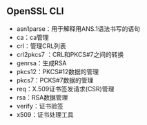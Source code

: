 ## OpenSSL CLI

- asn1parse：用于解释用ANS.1语法书写的语句
- ca：ca管理
- crl：管理CRL列表
- crl2pkcs7 ：CRL和PKCS#7之间的转换 
- genrsa：生成RSA
- pkcs12：PKCS#12数据的管理
- pkcs7：PCKS#7数据的管理
- req：X.509证书签发请求(CSR)管理
- rsa：RSA数据管理
- verify：证书验签
- x509：证书处理工具

